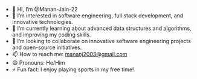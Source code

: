 - 👋 Hi, I’m @Manan-Jain-22
- 👀 I’m interested in software engineering, full stack development, and innovative technologies.
- 🌱 I’m currently learning about advanced data structures and algorithms, and improving my coding skills.
- 💞️ I’m looking to collaborate on innovative software engineering projects and open-source initiatives.
- 📫 How to reach me: mananj2003@gmail.com
- 😄 Pronouns: He/Him
- ⚡ Fun fact: I enjoy playing sports in my free time!
